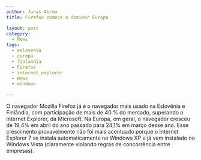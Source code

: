 ```yaml
---
author: Jonas Abreu
title: Firefox começa a dominar Europa

layout: post
category:
  - News
tags:
  - eslovenia
  - europa
  - finlandia
  - Firefox
  - internet_explorer
  - News
  - windows

---
```

O navegador Mozilla Firefox já é o navegador mais usado na Eslovênia e Finlândia, com participação de mais de 40 % do mercado, superando o Internet Explorer, da Microsoft. Na Europa, em geral, o navegador cresceu de 19,4% em abril do ano passado para 24,1% em março desse ano. Esse crescimento provavelmente não foi mais acentuado porque o Internet Explorer 7 se instala automaticamente no Windows XP e já vem instalado no Windows Vista (claramente violando regras de concorrência entre empresas). 




















